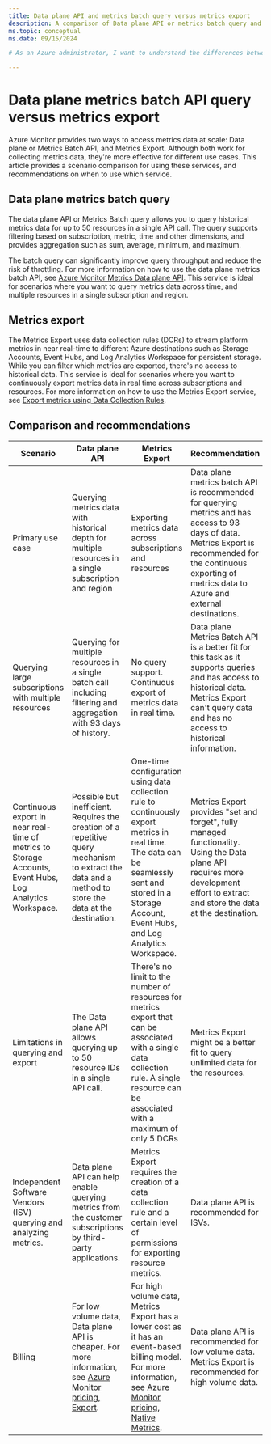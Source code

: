 ```yaml
---
title: Data plane API and metrics batch query versus metrics export 
description: A comparison of Data plane API or metrics batch query and metrics export.
ms.topic: conceptual
ms.date: 09/15/2024

# As an Azure administrator, I want to understand the differences between the Data Plane API or Metrics Batch query and Metrics export so that I can choose the right service for my scenario.

---
```


# Data plane metrics batch API query versus metrics export

Azure Monitor provides two ways to access metrics data at scale: Data plane or Metrics Batch API, and Metrics Export. Although both work for collecting metrics data, they're more effective for different use cases. This article provides a scenario comparison for using these services, and recommendations on when to use which service.

## Data plane metrics batch query

The data plane API or Metrics Batch query allows you to query historical metrics data for up to 50 resources in a single API call. The query supports filtering based on subscription, metric, time and other dimensions, and provides aggregation such as sum, average, minimum, and maximum.

The batch query can significantly improve query throughput and reduce the risk of throttling. For more information on how to use the data plane metrics batch API, see [Azure Monitor Metrics Data plane API](/rest/api/monitor/metrics-batch/batch). This service is ideal for scenarios where you want to query metrics data across time, and multiple resources in a single subscription and region.

## Metrics export

The Metrics Export uses data collection rules (DCRs) to stream platform metrics in near real-time to different Azure destinations such as Storage Accounts, Event Hubs, and Log Analytics Workspace for persistent storage. While you can filter which metrics are exported, there's no access to historical data. This service is ideal for scenarios where you want to continuously export metrics data in real time across subscriptions and resources. For more information on how to use the Metrics Export service, see [Export metrics using Data Collection Rules](data-collection-metrics.md).

## Comparison and recommendations 

| Scenario | Data plane API | Metrics Export | Recommendation |
|----------|----------------|----------------|----------------|
| Primary use case | Querying metrics data with historical depth for multiple resources in a single subscription and region | Exporting metrics data across subscriptions and resources | Data plane metrics batch API is recommended for querying metrics and has access to 93 days of data. Metrics Export is recommended for the continuous exporting of metrics data to Azure and external destinations. |
| Querying large subscriptions with multiple resources | Querying for multiple resources in a single batch call including filtering and aggregation with 93 days of history. | No query support. Continuous export of metrics data in real time. | Data plane Metrics Batch API is a better fit for this task as it supports queries and has access to historical data. Metrics Export can't query data and has no access to historical information. |
| Continuous export in near real-time of metrics to Storage Accounts, Event Hubs, Log Analytics Workspace. | Possible but inefficient. Requires the creation of a repetitive query mechanism to extract the data and a method to store the data at the destination. | One-time configuration using data collection rule to continuously export metrics in real time. The data can be seamlessly sent and stored in a Storage Account, Event Hubs, and Log Analytics Workspace. | Metrics Export provides "set and forget", fully managed functionality. Using the Data plane API requires more development effort to extract and store the data at the destination. |
| Limitations in querying and export | The Data plane API allows querying up to 50 resource IDs in a single API call. |	There's no limit to the number of resources for metrics export that can be associated with a single data collection rule. A single resource can be associated with a maximum of only 5 DCRs | Metrics Export might be a better fit to query unlimited data for the resources. |
| Independent Software Vendors (ISV) querying and analyzing metrics. | Data plane API can help enable querying metrics from the customer subscriptions by third-party applications. | Metrics Export requires the creation of a data collection rule and a certain level of permissions for exporting resource metrics.	| Data plane API is recommended for ISVs. |
| Billing |	For low volume data, Data plane API is cheaper. For more information, see [Azure Monitor pricing, Export](https://azure.microsoft.com/pricing/details/monitor/). | For high volume data, Metrics Export has a lower cost as it has an event-based billing model. For more information, see [Azure Monitor pricing, Native Metrics](https://azure.microsoft.com/pricing/details/monitor/). |	Data plane API is recommended for low volume data. Metrics Export is recommended for high volume data. |
